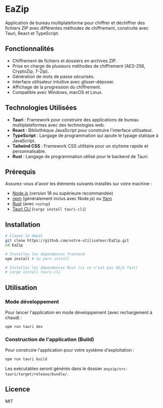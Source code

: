 # EaZip

Application de bureau multiplateforme pour chiffrer et déchiffrer des fichiers ZIP avec différentes méthodes de chiffrement, construite avec Tauri, React et TypeScript.

## Fonctionnalités

*   Chiffrement de fichiers et dossiers en archives ZIP.
*   Prise en charge de plusieurs méthodes de chiffrement (AES-256, CryptoZip, 7-Zip).
*   Génération de mots de passe sécurisés.
*   Interface utilisateur intuitive avec glisser-déposer.
*   Affichage de la progression du chiffrement.
*   Compatible avec Windows, macOS et Linux.

## Technologies Utilisées

*   **Tauri** : Framework pour construire des applications de bureau multiplateformes avec des technologies web.
*   **React** : Bibliothèque JavaScript pour construire l'interface utilisateur.
*   **TypeScript** : Langage de programmation qui ajoute le typage statique à JavaScript.
*   **Tailwind CSS** : Framework CSS utilitaire pour un stylisme rapide et personnalisable.
*   **Rust** : Langage de programmation utilisé pour le backend de Tauri.

## Prérequis

Assurez-vous d'avoir les éléments suivants installés sur votre machine :

*   [Node.js](https://nodejs.org/) (version 18 ou supérieure recommandée)
*   [npm](https://www.npmjs.com/) (généralement inclus avec Node.js) ou [Yarn](https://yarnpkg.com/)
*   [Rust](https://www.rust-lang.org/tools/install) (avec `rustup`)
*   [Tauri CLI](https://tauri.app/v1/guides/getting-started/prerequisites#install-tauri-cli) (`cargo install tauri-cli`)

## Installation

```bash
# Clonez le dépôt
git clone https://github.com/votre-utilisateur/EaZip.git
cd EaZip

# Installez les dépendances frontend
npm install # ou yarn install

# Installez les dépendances Rust (si ce n'est pas déjà fait)
# cargo install tauri-cli
```

## Utilisation

### Mode développement

Pour lancer l'application en mode développement (avec rechargement à chaud) :

```bash
npm run tauri dev
```

### Construction de l'application (Build)

Pour construire l'application pour votre système d'exploitation :

```bash
npm run tauri build
```

Les exécutables seront générés dans le dossier `anyzip/src-tauri/target/release/bundle/`.

## Licence
MIT
